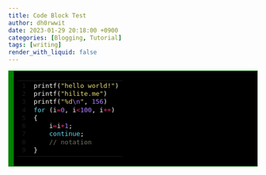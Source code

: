 ```yaml
---
title: Code Block Test
author: dh0rwwit
date: 2023-01-29 20:18:00 +0900
categories: [Blogging, Tutorial]
tags: [writing]
render_with_liquid: false
---
```



<!-- HTML generated using hilite.me -->
<div style="background: #272822; overflow:auto;width:auto;background : #000000; border:solid green; border-width:.1em .1em .1em .8em;padding:.2em .6em;">
<table>
<tr>
<td>
<pre style="margin: 0; line-height: 125%" style="color: #c0c0c0" >
1
2
3
4
5
6
7
8
9</pre></td><td><pre style="margin: 0; line-height: 125%"><span style="color: #f8f8f2">printf(</span><span style="color: #e6db74">&quot;hello world!&quot;</span><span style="color: #f8f8f2">)</span>
<span style="color: #f8f8f2">printf(</span><span style="color: #e6db74">&quot;hilite.me&quot;</span><span style="color: #f8f8f2">)</span>
<span style="color: #f8f8f2">printf(</span><span style="color: #e6db74">&quot;%d</span><span style="color: #ae81ff">\n</span><span style="color: #e6db74">&quot;</span><span style="color: #f8f8f2">,</span> <span style="color: #ae81ff">156</span><span style="color: #f8f8f2">)</span>
<span style="color: #66d9ef">for</span> <span style="color: #f8f8f2">(i</span><span style="color: #f92672">=</span><span style="color: #ae81ff">0</span><span style="color: #f8f8f2">,</span> <span style="color: #f8f8f2">i</span><span style="color: #f92672">&lt;</span><span style="color: #ae81ff">100</span><span style="color: #f8f8f2">,</span> <span style="color: #f8f8f2">i</span><span style="color: #f92672">++</span><span style="color: #f8f8f2">)</span>
<span style="color: #f8f8f2">{</span>
    <span style="color: #f8f8f2">i</span><span style="color: #f92672">=</span><span style="color: #f8f8f2">i</span><span style="color: #f92672">+</span><span style="color: #ae81ff">1</span><span style="color: #f8f8f2">;</span>
    <span style="color: #66d9ef">continue</span><span style="color: #f8f8f2">;</span>
    <span style="color: #75715e">// notation</span>
<span style="color: #f8f8f2">}</span>
</pre></td></tr></table></div>

